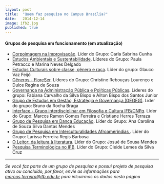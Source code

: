 ```yaml
---
layout: post
title:  "Quem faz pesquisa no Campus Brasília?"
date:   2014-12-14
image: ifb2.jpg
published: true
---
```


#### Grupos de pesquisa em funcionamento (em atualização)

* <a href="http://dgp.cnpq.br/dgp/espelhogrupo/5147901711949006" target="_blank">Corpoimagem na Improvisação</a>. Líder do Grupo: Carla Sabrina Cunha
* <a href="http://dgp.cnpq.br/dgp/espelhogrupo/7224662198699915" target="_blank">Estudos Ambientais e Sustentabilidade</a>. Líderes do Grupo: Paula Petracco e Marina Neves Delgado
* <a href="http://dgp.cnpq.br/dgp/espelhogrupo/0371333182322086" target="_blank">Estudos Culturais sobre classe, gênero e raça</a>. Líder do grupo: Glauco Vaz Feijó
* <a href="http://dgp.cnpq.br/dgp/espelhogrupo/9452836287349530" target="_blank">Gêneros - FloreSer</a>. Líderes do Grupo: Christine Rebouças Lourenço e Dulce Regina de Souza
* <a href="http://dgp.cnpq.br/dgp/espelhogrupo/7975397807619653" target="_blank">Governança na Administração Pública e Políticas Públicas</a>. Líderes do grupo: Fabiana Carvalho da Silva Bispo e Ailton Bispo dos Santos Junior
* <a href="http://dgp.cnpq.br/dgp/espelhogrupo/6702453591099992" target="_blank">Grupo de Estudos em Gestão, Estratégia e Governança (GEGEG)</a>. Líder do grupo: Bruno da Rocha Braga
* <a href="http://dgp.cnpq.br/dgp/espelhogrupo/6419069911099653" target="_blank">Interface - Grupo interdisciplinar em Filosofia e Cultura IFB/CNPq</a>. Líder do Grupo: Marcos Ramon Gomes Ferreira e Cristiane Herres Terraza
* <a href="http://dgp.cnpq.br/dgp/espelhogrupo/0962464153639509" target="_blank">Grupo de Pesquisa em Dança Educação</a>. Líder do Grupo: Ana Carolina de Souza Silva Dantas Mendes
* <a href="http://dgp.cnpq.br/dgp/espelhogrupo/1653269547472661" target="_blank">Grupo de Pesquisa em Interculturalidades Afroameríndias
</a>. Líder do Grupo: Larissa Ferreira Regis Barbosa
* <a href="http://dgp.cnpq.br/dgp/espelhogrupo/6719702300782374" target="_blank">O Leitor: da leitura à literatura</a>. Líder do Grupo: Josué de Sousa Mendes
* <a href="http://dgp.cnpq.br/dgp/espelhogrupo/4900898887130496" target="_blank">Pesquisa Terminológica no IFB</a>. Líder do Grupo: Cleide Lemes da Silva Cruz

---

*Se você faz parte de um grupo de pesquisa e possui projeto de pesquisa ativo ou concluído, por favor, envie as informações para <a href="mailto:marcos.ferreira@ifb.edu.br" target="_blank">marcos.ferreira@ifb.edu.br</a> para inlcuirmos os dados nesta página*
